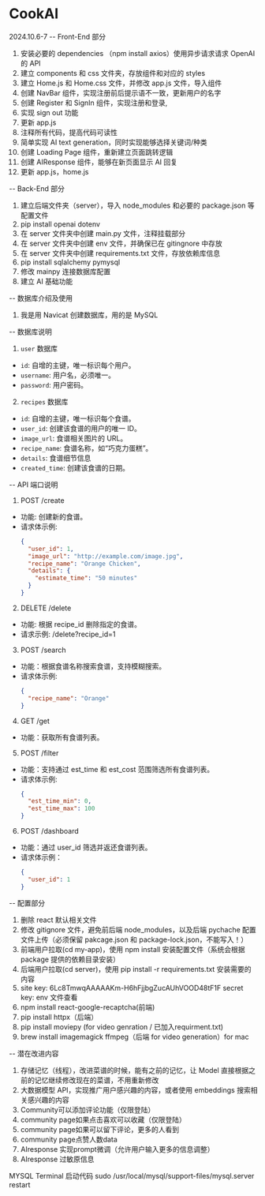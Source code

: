# CookAI

2024.10.6-7
-- Front-End 部分

1. 安装必要的 dependencies （npm install axios）使用异步请求请求 OpenAI 的 API
2. 建立 components 和 css 文件夹，存放组件和对应的 styles
3. 建立 Home.js 和 Home.css 文件，并修改 app.js 文件，导入组件
4. 创建 NavBar 组件，实现注册前后提示语不一致，更新用户的名字
5. 创建 Register 和 SignIn 组件，实现注册和登录,
6. 实现 sign out 功能
7. 更新 app.js
8. 注释所有代码，提高代码可读性
9. 简单实现 AI text generation，同时实现能够选择关键词/种类
10. 创建 Loading Page 组件，重新建立页面跳转逻辑
11. 创建 AIResponse 组件，能够在新页面显示 AI 回复
12. 更新 app.js，home.js

-- Back-End 部分

1. 建立后端文件夹（server），导入 node_modules 和必要的 package.json 等配置文件
2. pip install openai dotenv
3. 在 server 文件夹中创建 main.py 文件，注释挂载部分
4. 在 server 文件夹中创建 env 文件，并确保已在 gitingnore 中存放
5. 在 server 文件夹中创建 requirements.txt 文件，存放依赖库信息
6. pip install sqlalchemy pymysql
7. 修改 mainpy 连接数据库配置
8. 建立 AI 基础功能

-- 数据库介绍及使用

1. 我是用 Navicat 创建数据库，用的是 MySQL

-- 数据库说明

1. `user` 数据库

- `id`: 自增的主键，唯一标识每个用户。
- `username`: 用户名，必须唯一。
- `password`: 用户密码。

2. `recipes` 数据库

- `id`: 自增的主键，唯一标识每个食谱。
- `user_id`: 创建该食谱的用户的唯一 ID。
- `image_url`: 食谱相关图片的 URL。
- `recipe_name`: 食谱名称，如“巧克力蛋糕”。
- `details`: 食谱细节信息
- `created_time`: 创建该食谱的日期。

-- API 端口说明

1. POST /create

- 功能: 创建新的食谱。
- 请求体示例:
  ```json
  {
    "user_id": 1,
    "image_url": "http://example.com/image.jpg",
    "recipe_name": "Orange Chicken",
    "details": {
      "estimate_time": "50 minutes"
    }
  }
  ```

2. DELETE /delete

- 功能: 根据 recipe_id 删除指定的食谱。
- 请求示例: /delete?recipe_id=1

3. POST /search

- 功能：根据食谱名称搜索食谱，支持模糊搜索。
- 请求体示例:
  ```json
  {
    "recipe_name": "Orange"
  }
  ```

4. GET /get

- 功能：获取所有食谱列表。

5. POST /filter

- 功能：支持通过 est_time 和 est_cost 范围筛选所有食谱列表。
- 请求体示例:
  ```json
  {
    "est_time_min": 0,
    "est_time_max": 100
  }
  ```

6. POST /dashboard

- 功能：通过 user_id 筛选并返还食谱列表。
- 请求体示例：
  ```json
  {
    "user_id": 1
  }
  ```

-- 配置部分

1. 删除 react 默认相关文件
2. 修改 gitignore 文件，避免前后端 node_modules，以及后端 pychache 配置文件上传（必须保留 pakcage.json 和 package-lock.json，不能写入！）
3. 前端用户拉取(cd my-app)，使用 npm install 安装配置文件（系统会根据 package 提供的依赖目录安装）
4. 后端用户拉取(cd server)，使用 pip install -r requirements.txt 安装需要的内容
5. site key: 6Lc8TmwqAAAAAKm-H6hFjjbgZucAUhVOOD48tF1F
   secret key: env 文件查看
6. npm install react-google-recaptcha(前端)
7. pip install httpx（后端）
8. pip install moviepy (for video genration / 已加入requirment.txt)
9. brew install imagemagick ffmpeg（后端 for video generation）for mac

-- 潜在改进内容

1. 存储记忆（线程），改进菜谱的时候，能有之前的记忆，让 Model 直接根据之前的记忆继续修改现在的菜谱，不用重新修改
2. 大数据模型 API，实现推广用户感兴趣的内容，或者使用 embeddings 搜索相关感兴趣的内容
3. Community可以添加评论功能（仅限登陆）
4. community page如果点击喜欢可以收藏（仅限登陆）
5. community page如果可以留下评论，更多的人看到
6. community page点赞人数data
7. AIresponse 实现prompt微调（允许用户输入更多的信息调整）
8. AIresponse 过敏原信息

MYSQL Terminal 启动代码
sudo /usr/local/mysql/support-files/mysql.server restart
